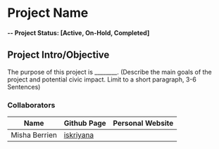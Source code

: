 # Project Name
#### -- Project Status: [Active, On-Hold, Completed]
## Project Intro/Objective
The purpose of this project is ________. (Describe the main goals of the project and potential civic impact. Limit to a short paragraph, 3-6 Sentences)
### Collaborators
|Name     |  Github Page   |  Personal Website  |
|---------|-----------------|--------------------|
|Misha Berrien | [iskriyana](https://github.com/Iskriyana) |